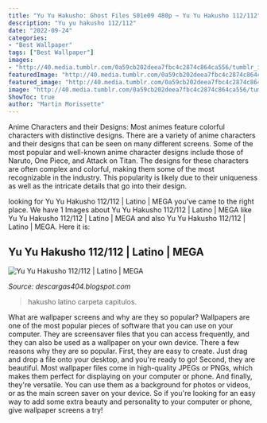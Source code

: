 ```yaml
---
title: "Yu Yu Hakusho: Ghost Files S01e09 480p ~ Yu Yu Hakusho 112/112"
description: "Yu yu hakusho 112/112"
date: "2022-09-24"
categories:
- "Best Wallpaper"
tags: ["Best Wallpaper"]
images:
- "http://40.media.tumblr.com/0a59cb202deea7fbc4c2874c864ca556/tumblr_inline_ns6gw6xC6m1rs4xcq_500.jpg"
featuredImage: "http://40.media.tumblr.com/0a59cb202deea7fbc4c2874c864ca556/tumblr_inline_ns6gw6xC6m1rs4xcq_500.jpg"
featured_image: "http://40.media.tumblr.com/0a59cb202deea7fbc4c2874c864ca556/tumblr_inline_ns6gw6xC6m1rs4xcq_500.jpg"
image: "http://40.media.tumblr.com/0a59cb202deea7fbc4c2874c864ca556/tumblr_inline_ns6gw6xC6m1rs4xcq_500.jpg"
ShowToc: true
author: "Martin Morissette"
---
```



Anime Characters and their Designs: Most animes feature colorful characters with distinctive designs.
There are a variety of anime characters and their designs that can be seen on many different screens. Some of the most popular and well-known anime character designs include those of Naruto, One Piece, and Attack on Titan. The designs for these characters are often complex and colorful, making them some of the most recognizable in the industry. This popularity is likely due to their uniqueness as well as the intricate details that go into their design.

	

		
looking for Yu Yu Hakusho 112/112 | Latino | MEGA you've came to the right place. We have 1 Images about Yu Yu Hakusho 112/112 | Latino | MEGA like Yu Yu Hakusho 112/112 | Latino | MEGA and also Yu Yu Hakusho 112/112 | Latino | MEGA. Here it is:
		
    
## Yu Yu Hakusho 112/112 | Latino | MEGA

<img loading=lazy src="http://40.media.tumblr.com/0a59cb202deea7fbc4c2874c864ca556/tumblr_inline_ns6gw6xC6m1rs4xcq_500.jpg" onerror="this.onerror=null;this.src='https://tse4.mm.bing.net/th?id=OIP.9BYhXh31vaQO42fJ9DnVwgHaGD&amp;pid=15.1';" alt="Yu Yu Hakusho 112/112 | Latino | MEGA">

_Source: descargas404.blogspot.com_

>hakusho latino carpeta capitulos. 

	

What are wallpaper screens and why are they so popular?
Wallpapers are one of the most popular pieces of software that you can use on your computer. They are screensaver files that you can access frequently, and they can also be used as a wallpaper on your own device. There a few reasons why they are so popular. First, they are easy to create. Just drag and drop a file onto your desktop, and you're ready to go! Second, they are beautiful. Most wallpaper files come in high-quality JPEGs or PNGs, which makes them perfect for displaying on your computer or phone. And finally, they're versatile. You can use them as a background for photos or videos, or as the main screen saver on your device. So if you're looking for an easy way to add some extra beauty and personality to your computer or phone, give wallpaper screens a try!

